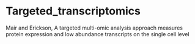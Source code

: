 # Targeted_transcriptomics
Mair and Erickson, A targeted multi-omic analysis approach measures protein expression and low abundance transcripts on the single cell level
